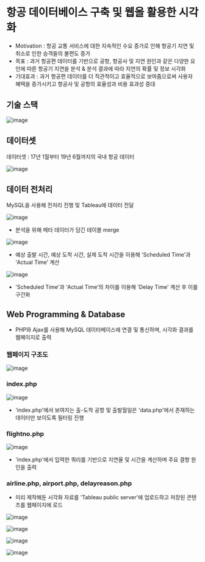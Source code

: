 # 항공 데이터베이스 구축 및 웹을 활용한 시각화

*   Motivation : 항공 교통 서비스에 대한 지속적인 수요 증가로 인해 항공기 지연 및 취소로 인한 승객들의 불편도 증가
*   목표 :  과거 항공편 데이터를 기반으로 공항, 항공사 및 지연 원인과 같은 다양한 요인에 따른 항공기 지연을 분석 & 분석 결과에 따라 지연의 확률 및 정보 시각화
*   기대효과 : 과거 항공편 데이터를 더 직관적이고 효율적으로 보여줌으로써 사용자 혜택을 증가시키고 항공사 및 공항의 효율성과 비용 효과성 증대


## 기술 스택

![image](https://github.com/user-attachments/assets/6669550b-46bb-47fa-b362-f298f6a8879b)


## 데이터셋
데이터셋 : 17년 1월부터 19년 6월까지의 국내 항공 데이터

![image](https://github.com/user-attachments/assets/ed9223f5-0f6b-4072-bbfc-a61d92818275)


## 데이터 전처리
MySQL을 사용해 전처리 진행 및 Tableau에 데이터 전달

![image](https://github.com/user-attachments/assets/394669d5-e808-4bee-adb9-46cbd3d0f787)
*   분석을 위해 메타 데이터가 담긴 테이블 merge

![image](https://github.com/user-attachments/assets/33dfabdc-c3be-49e3-9400-92605f0a709d)
*   예상 출발 시간, 예상 도착 시간, 실제 도착 시간을 이용해 'Scheduled Time'과 ‘Actual Time’ 계산

![image](https://github.com/user-attachments/assets/214d48b7-5f19-443b-a5bd-b8c1dbff1f0d)
*   'Scheduled Time'과 ‘Actual Time’의 차이를 이용해 'Delay Time' 계산 후 이를 구간화



## Web Programming & Database
* PHP와 Ajax를 사용해 MySQL 데이터베이스에 연결 및 통신하며, 시각화 결과를 웹페이지로 출력

### 웹페이지 구조도
![image](https://github.com/user-attachments/assets/84e9ec93-9cc7-4bcd-8e7f-bc51f4598c3c)


### index.php
![image](https://github.com/user-attachments/assets/af46c626-ca77-4bf7-9328-a1d53bbfb350)
*   'index.php'에서 보여지는 출-도착 공항 및 출발월일은 'data.php'에서 존재하는 데이터만 보이도록 필터링 진행 


### flightno.php
![image](https://github.com/user-attachments/assets/4b9e2e7f-a67e-4546-8c0f-35330c135b04)
*   'index.php'에서 입력한 쿼리를 기반으로 지연율 및 시간을 계산하며 주요 결항 원인을 출력 


### airline.php, airport.php, delayreason.php
*   미리 제작해둔 시각화 자료를 'Tableau public server'에 업로드하고 저장된 콘텐츠를 웹페이지에 로드

  ![image](https://github.com/user-attachments/assets/b377efc6-49e5-4c57-b692-292a5c767939)

  ![image](https://github.com/user-attachments/assets/917420fd-d107-40d2-a000-10c9ce002217)

  ![image](https://github.com/user-attachments/assets/d160c132-3e60-4207-9d29-ee2a1057c17c)

  ![image](https://github.com/user-attachments/assets/a96ac780-2e28-4da9-9226-b6423e25ef23)



  
